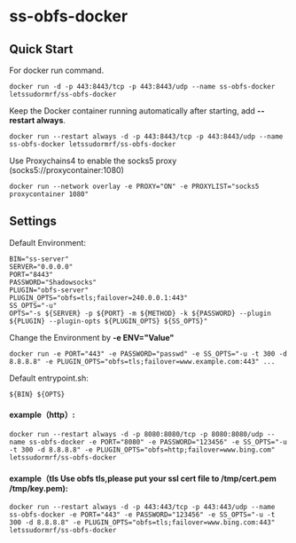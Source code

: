 # ss-obfs-docker

Quick Start
-----------

For docker run command.

    docker run -d -p 443:8443/tcp -p 443:8443/udp --name ss-obfs-docker letssudormrf/ss-obfs-docker

Keep the Docker container running automatically after starting, add **--restart always**.

    docker run --restart always -d -p 443:8443/tcp -p 443:8443/udp --name ss-obfs-docker letssudormrf/ss-obfs-docker

Use Proxychains4 to enable the socks5 proxy (socks5://proxycontainer:1080)

    docker run --network overlay -e PROXY="ON" -e PROXYLIST="socks5 proxycontainer 1080"

Settings
-----------

Default Environment:

```
BIN="ss-server"
SERVER="0.0.0.0"
PORT="8443"
PASSWORD="Shadowsocks"
PLUGIN="obfs-server"
PLUGIN_OPTS="obfs=tls;failover=240.0.0.1:443"
SS_OPTS="-u"
OPTS="-s ${SERVER} -p ${PORT} -m ${METHOD} -k ${PASSWORD} --plugin ${PLUGIN} --plugin-opts ${PLUGIN_OPTS} ${SS_OPTS}"
```

Change the Environment by **-e ENV="Value"**

    docker run -e PORT="443" -e PASSWORD="passwd" -e SS_OPTS="-u -t 300 -d 8.8.8.8" -e PLUGIN_OPTS="obfs=tls;failover=www.example.com:443" ...

Default entrypoint.sh:

```
${BIN} ${OPTS}
```

#### example（http）: 
    docker run --restart always -d -p 8080:8080/tcp -p 8080:8080/udp --name ss-obfs-docker -e PORT="8080" -e PASSWORD="123456" -e SS_OPTS="-u -t 300 -d 8.8.8.8" -e PLUGIN_OPTS="obfs=http;failover=www.bing.com" letssudormrf/ss-obfs-docker
    
#### example（tls   Use obfs tls,please put your ssl cert file to /tmp/cert.pem /tmp/key.pem):     
    docker run --restart always -d -p 443:443/tcp -p 443:443/udp --name ss-obfs-docker -e PORT="443" -e PASSWORD="123456" -e SS_OPTS="-u -t 300 -d 8.8.8.8" -e PLUGIN_OPTS="obfs=tls;failover=www.bing.com:443" letssudormrf/ss-obfs-docker
